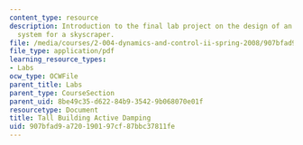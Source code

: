 ```yaml
---
content_type: resource
description: Introduction to the final lab project on the design of an active damping
  system for a skyscraper.
file: /media/courses/2-004-dynamics-and-control-ii-spring-2008/907bfad9a720190197cf87bbc37811fe_tower_slides.pdf
file_type: application/pdf
learning_resource_types:
- Labs
ocw_type: OCWFile
parent_title: Labs
parent_type: CourseSection
parent_uid: 8be49c35-d622-84b9-3542-9b068070e01f
resourcetype: Document
title: Tall Building Active Damping
uid: 907bfad9-a720-1901-97cf-87bbc37811fe
---
```

